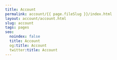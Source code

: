 ```yaml
---
title: Account
permalink: account/{{ page.fileSlug }}/index.html
layout: account/account.html
slug: account
tags: pages
seo:
  noindex: false
  title: Account
  og:title: Account
  twitter:title: Account
---
```



